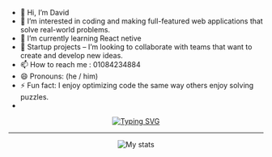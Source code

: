 - 👋 Hi, I’m David
- 👀 I’m interested in coding and making full-featured web applications that solve real-world problems.
- 🌱 I’m currently learning React netive
- 💞️ Startup projects – I’m looking to collaborate with teams that want to create and develop new ideas.
- 📫 How to reach me : 01084234884
- 😄 Pronouns: (he / him)
- ⚡ Fun fact: I enjoy optimizing code the same way others enjoy solving puzzles.
- <br />

<div align="center">

[![Typing SVG](https://readme-typing-svg.herokuapp.com?font=Fira+Code&weight=600&size=30&duration=3000&pause=200&center=true&vCenter=true&width=650&lines=What's+up!;My+name+is+David;Check+out+the+cool+stuff+I've+built)](https://git.io/typing-svg)
  
  

  ---  

  ![My stats](https://github-readme-stats.vercel.app/api?username=rakhm9701&count_private=true&show_icons=true&theme=transparent&rank_icon=github&hide_border=true)

</div>
 
<!---
rakhm9701/rakhm9701 is a ✨ special ✨ repository because its `README.md` (this file) appears on your GitHub profile.
You can click the Preview link to take a look at your changes.
--->
